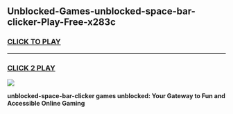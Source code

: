 
## Unblocked-Games-unblocked-space-bar-clicker-Play-Free-x283c
<h3>
<a href="https://premium76.site?title=unblocked-space-bar-clicker&ref=18A1">CLICK TO PLAY</a></h3>
<hr>

<h3>
<a href="https://premium76.site?title=unblocked-space-bar-clicker&ref=18A1">CLICK 2 PLAY</a>
  
</h3>

<a href="https://premium76.site?title=unblocked-space-bar-clicker&ref=18A1"><img src="https://clearcache.store/games.png"></a>


**unblocked-space-bar-clicker games unblocked: Your Gateway to Fun and Accessible Online Gaming**
